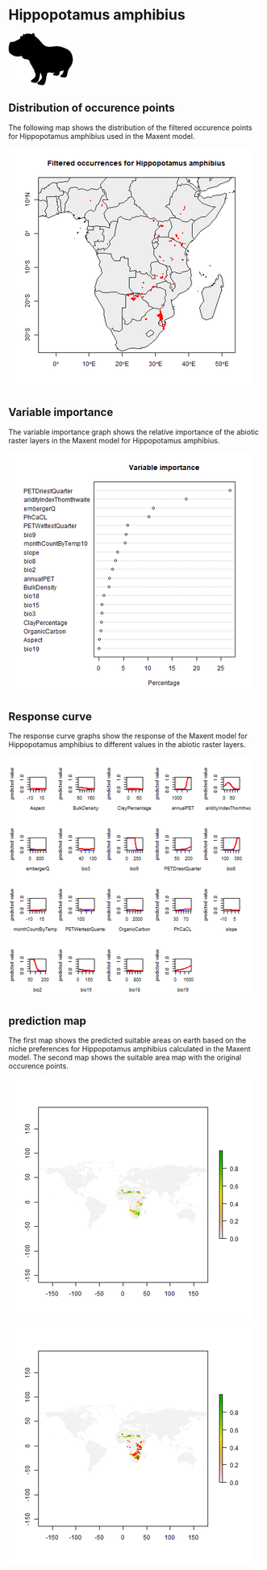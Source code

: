 # Hippopotamus amphibius 

![](image_taxa.png) 

## Distribution of occurence points 
The following map shows the distribution of the filtered occurence points for Hippopotamus amphibius used in the Maxent model. 

![](occurrences.png)
    
## Variable importance 
The variable importance graph shows the relative importance of the abiotic raster layers in the  Maxent model for Hippopotamus amphibius. 

![](valid_maxent_variable_importance.png)
    
## Response curve 
The response curve graphs show the response of the Maxent model for Hippopotamus amphibius to different values in the abiotic raster layers. 

![](valid_maxent_response_curve.png)
    
## prediction map 
The first map shows the predicted suitable areas on earth based on the niche preferences for Hippopotamus amphibius calculated in the Maxent model. The second map shows the suitable area map with the original occurence points.

![](prediction_map.png)
![](prediction_occurence_map.png)
    
